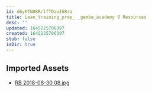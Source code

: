 ```yaml
---
id: d6yKTN8RRrlfTDaoI6Rra
title: Lean_training_prep_ _gemba_academy 6 Resources
desc: ''
updated: 1645225706397
created: 1645225706397
stub: false
isDir: true
---
```

## Imported Assets
- [RB 2018-08-30 08.jpg](/assets/rb-2018-08-30-08.jpg)
